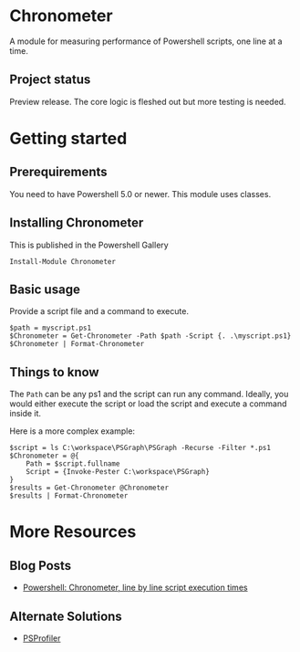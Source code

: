 # Chronometer
A module for measuring performance of Powershell scripts, one line at a time.

## Project status
Preview release. The core logic is fleshed out but more testing is needed.

# Getting started
## Prerequirements
You need to have Powershell 5.0 or newer. This module uses classes.

## Installing Chronometer
This is published in the Powershell Gallery

    Install-Module Chronometer

## Basic usage
Provide a script file and a command to execute.

    $path = myscript.ps1
    $Chronometer = Get-Chronometer -Path $path -Script {. .\myscript.ps1}
    $Chronometer | Format-Chronometer
    

## Things to know
The `Path` can be any ps1 and the script can run any command. Ideally, you would either execute the script or load the script and execute a command inside it. 

Here is a more complex example:

    $script = ls C:\workspace\PSGraph\PSGraph -Recurse -Filter *.ps1
    $Chronometer = @{
        Path = $script.fullname
        Script = {Invoke-Pester C:\workspace\PSGraph}
    }
    $results = Get-Chronometer @Chronometer 
    $results | Format-Chronometer

# More Resources
## Blog Posts
* [Powershell: Chronometer, line by line script execution times](https://powershellexplained.com/2017-02-05-Powershell-Chronometer-line-by-line-script-execution-times)
## Alternate Solutions
* [PSProfiler](https://github.com/IISResetMe/PSProfiler)
